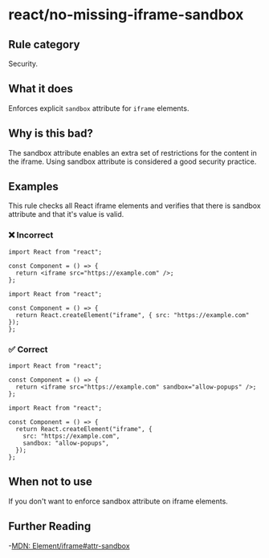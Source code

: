 # react/no-missing-iframe-sandbox

<!-- end auto-generated rule header -->

## Rule category

Security.

## What it does

Enforces explicit `sandbox` attribute for `iframe` elements.

## Why is this bad?

The sandbox attribute enables an extra set of restrictions for the content in the iframe. Using sandbox attribute is considered a good security practice.

## Examples

This rule checks all React iframe elements and verifies that there is sandbox attribute and that it's value is valid.

### ❌ Incorrect

```tsx
import React from "react";

const Component = () => {
  return <iframe src="https://example.com" />;
};
```

```tsx
import React from "react";

const Component = () => {
  return React.createElement("iframe", { src: "https://example.com" });
};
```

### ✅ Correct

```tsx
import React from "react";

const Component = () => {
  return <iframe src="https://example.com" sandbox="allow-popups" />;
};
```

```tsx
import React from "react";

const Component = () => {
  return React.createElement("iframe", {
    src: "https://example.com",
    sandbox: "allow-popups",
  });
};
```

## When not to use

If you don't want to enforce sandbox attribute on iframe elements.

## Further Reading

-[MDN: Element/iframe#attr-sandbox](https://developer.mozilla.org/en-US/docs/Web/HTML/Element/iframe#attr-sandbox)
